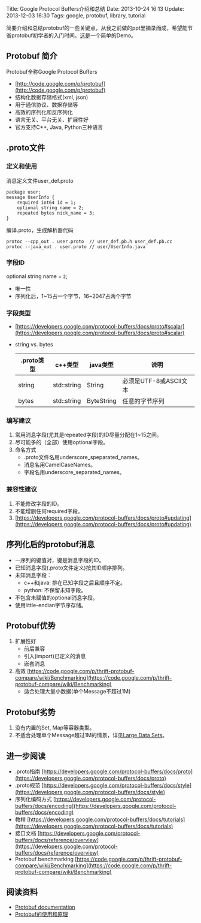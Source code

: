 Title: Google Protocol Buffers介绍和总结
Date: 2013-10-24 16:13
Update: 2013-12-03 16:30
Tags: google, protobuf, library, tutorial

[1]: https://developers.google.com/protocol-buffers/docs/techniques#large-data "https://developers.google.com/protocol-buffers/docs/techniques#large-data"
[2]: https://developers.google.com/protocol-buffers/ "https://developers.google.com/protocol-buffers/"
[3]: http://www.ibm.com/developerworks/cn/linux/l-cn-gpb/ "http://www.ibm.com/developerworks/cn/linux/l-cn-gpb/"
[4]: https://github.com/mawenbao/protobuf-demo "https://github.com/mawenbao/protobuf-demo"

简要介绍和总结protobuf的一些关键点，从我之前做的ppt里摘录而成，希望能节省protobuf初学者的入门时间。[这是][4]一个简单的Demo。

## Protobuf 简介

Protobuf全称Google Protocol Buffers

*  [http://code.google.com/p/protobuf](http://code.google.com/p/protobuf)
*  结构化数据存储格式(xml, json)
*  用于通信协议、数据存储等
*  高效的序列化和反序列化
*  语言无关、平台无关、扩展性好
*  官方支持C++, Java, Python三种语言

## .proto文件

### 定义和使用
消息定义文件user_def.proto

    package user;
    message UserInfo { 
        required int64 id = 1;
        optional string name = 2;
        repeated bytes nick_name = 3;
    }

编译.proto，生成解析器代码

    protoc --cpp_out . user.proto  // user_def.pb.h user_def.pb.cc
    protoc --java_out . user.proto // user/UserInfo.java

### 字段ID

optional string name = `2`;

*  唯一性 
*  序列化后，1~15占一个字节，16~2047占两个字节

### 字段类型 

*  [https://developers.google.com/protocol-buffers/docs/proto#scalar](https://developers.google.com/protocol-buffers/docs/proto#scalar)
*  string vs. bytes

    .proto类型 | c++类型     | java类型   | 说明
    ---------- | ----------- | ---------- | ----------------------
    string     | std::string | String     | 必须是UTF-8或ASCII文本
    bytes      | std::string | ByteString | 任意的字节序列

### 编写建议

1. 常用消息字段(尤其是repeated字段)的ID尽量分配在1~15之间。
2. 尽可能多的（全部）使用optional字段。
3. 命名方式
    *  .proto文件名用underscore_speparated_names。
    *  消息名用CamelCaseNames。
    *  字段名用underscore_separated_names。

### 兼容性建议

1. 不能修改字段的ID。
2. 不能增删任何required字段。
3. [https://developers.google.com/protocol-buffers/docs/proto#updating](https://developers.google.com/protocol-buffers/docs/proto#updating)

## 序列化后的protobuf消息

*  一序列的键值对，键是消息字段的ID。
*  已知消息字段(.proto文件定义)按其ID顺序排列。
*  未知消息字段：
    *  c++和java: 排在已知字段之后且顺序不定。
    *  python: 不保留未知字段。
*  不包含未赋值的optional消息字段。
*  使用little-endian字节序存储。

## Protobuf优势

1. 扩展性好
    *  前后兼容
    *  引入(import)已定义的消息
    *  嵌套消息
2. 高效 [https://code.google.com/p/thrift-protobuf-compare/wiki/Benchmarking](https://code.google.com/p/thrift-protobuf-compare/wiki/Benchmarking)
    *  适合处理大量小数据(单个Message不超过1M)

## Protobuf劣势

1. 没有内置的Set, Map等容器类型。
2. 不适合处理单个Message超过1M的情景，详见[Large Data Sets][1]。

## 进一步阅读

*  .proto指南 [https://developers.google.com/protocol-buffers/docs/proto](https://developers.google.com/protocol-buffers/docs/proto)
*  .proto规范 [https://developers.google.com/protocol-buffers/docs/style](https://developers.google.com/protocol-buffers/docs/style)
*  序列化编码方式 [https://developers.google.com/protocol-buffers/docs/encoding](https://developers.google.com/protocol-buffers/docs/encoding)
*  教程 [https://developers.google.com/protocol-buffers/docs/tutorials](https://developers.google.com/protocol-buffers/docs/tutorials)
*  接口文档 [https://developers.google.com/protocol-buffers/docs/reference/overview](https://developers.google.com/protocol-buffers/docs/reference/overview)
*  Protobuf benchmarking [https://code.google.com/p/thrift-protobuf-compare/wiki/Benchmarking](https://code.google.com/p/thrift-protobuf-compare/wiki/Benchmarking)

## 阅读资料

*  [Protobuf documentation][2]
*  [Protobuf的使用和原理][3]

